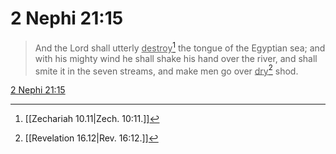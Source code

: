 # 2 Nephi 21:15

> And the Lord shall utterly <u>destroy</u>[^a] the tongue of the Egyptian sea; and with his mighty wind he shall shake his hand over the river, and shall smite it in the seven streams, and make men go over <u>dry</u>[^b] shod.

[2 Nephi 21:15](https://www.churchofjesuschrist.org/study/scriptures/bofm/2-ne/21?lang=eng&id=p15#p15)


[^a]: [[Zechariah 10.11|Zech. 10:11.]]
[^b]: [[Revelation 16.12|Rev. 16:12.]]
